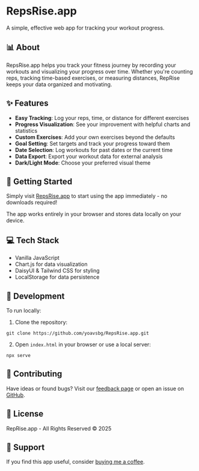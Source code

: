 # RepsRise.app

A simple, effective web app for tracking your workout progress.

## 📊 About

RepsRise.app helps you track your fitness journey by recording your workouts and visualizing your progress over time. Whether you're counting reps, tracking time-based exercises, or measuring distances, RepRise keeps your data organized and motivating.

## ✨ Features

- **Easy Tracking**: Log your reps, time, or distance for different exercises
- **Progress Visualization**: See your improvement with helpful charts and statistics
- **Custom Exercises**: Add your own exercises beyond the defaults
- **Goal Setting**: Set targets and track your progress toward them
- **Date Selection**: Log workouts for past dates or the current time
- **Data Export**: Export your workout data for external analysis
- **Dark/Light Mode**: Choose your preferred visual theme

## 🚀 Getting Started

Simply visit [RepsRise.app](https://repsrise.app) to start using the app immediately - no downloads required!

The app works entirely in your browser and stores data locally on your device.

## 💻 Tech Stack

- Vanilla JavaScript
- Chart.js for data visualization
- DaisyUI & Tailwind CSS for styling
- LocalStorage for data persistence

## 🔨 Development

To run locally:

1. Clone the repository:
```
git clone https://github.com/yoavsbg/RepsRise.app.git
```

2. Open `index.html` in your browser or use a local server:
```
npx serve
```

## 🤝 Contributing

Have ideas or found bugs? Visit our [feedback page](https://insigh.to/b/repsriseapp) or open an issue on [GitHub](https://github.com/yoavsbg/RepsRise.app).

## 📄 License

RepRise.app - All Rights Reserved © 2025

## 💖 Support

If you find this app useful, consider [buying me a coffee](https://buymeacoffee.com/yoavsbg).